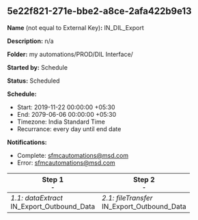 ## 5e22f821-271e-bbe2-a8ce-2afa422b9e13

**Name** (not equal to External Key)**:** IN_DIL_Export

**Description:** n/a

**Folder:** my automations/PROD/DIL Interface/

**Started by:** Schedule

**Status:** Scheduled

**Schedule:**

* Start: 2019-11-22 00:00:00 +05:30
* End: 2079-06-06 00:00:00 +05:30
* Timezone: India Standard Time
* Recurrance: every day until end date

**Notifications:**

* Complete: sfmcautomations@msd.com
* Error: sfmcautomations@msd.com

| Step 1<br>_<small>-</small>_ | Step 2<br>_<small>-</small>_ |
| --- | --- |
| _1.1: dataExtract_<br>IN_Export_Outbound_Data | _2.1: fileTransfer_<br>IN_Export_Outbound_Data |
